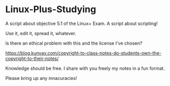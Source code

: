 # Linux-Plus-Studying
A script about objective 5.1 of the Linux+ Exam. A script about scripting!

Use it, edit it, spread it, whatever.




Is there an ethical problem with this and the license I've chosen?

https://blog.kunvay.com/copyright-to-class-notes-do-students-own-the-copyright-to-their-notes/

 Knowledge should be free.  I share with you freely my notes in a fun format.

Please bring up any innacuracies!
